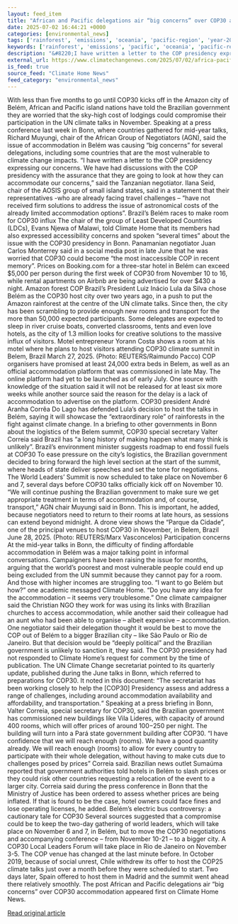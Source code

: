 ```yaml
---
layout: feed_item
title: "African and Pacific delegations air “big concerns” over COP30 accommodation"
date: 2025-07-02 16:44:21 +0000
categories: [environmental_news]
tags: ['rainforest', 'emissions', 'oceania', 'pacific-region', 'year-2025', 'fossil-fuels', 'amazon']
keywords: ['rainforest', 'emissions', 'pacific', 'oceania', 'pacific-region', 'african', 'delegations', 'year-2025']
description: "&#8220;I have written a letter to the COP presidency expressing our concerns"
external_url: https://www.climatechangenews.com/2025/07/02/africa-pacific-climate-summit-concerns-cop30-accommodation-brazil-belem/
is_feed: true
source_feed: "Climate Home News"
feed_category: "environmental_news"
---
```


With less than five months to go until COP30 kicks off in the Amazon city of Belém, African and Pacific island nations have told the Brazilian government they are worried that the sky-high cost of lodgings could compromise their participation in the UN climate talks in November. Speaking at a press conference last week in Bonn, where countries gathered for mid-year talks, Richard Muyungi, chair of the African Group of Negotiators (AGN), said the issue of accommodation in Belém was causing &#8220;big concerns&#8221; for several delegations, including some countries that are the most vulnerable to climate change impacts. &#8220;I have written a letter to the COP presidency expressing our concerns. We have had discussions with the COP presidency with the assurance that they are going to look at how they can accommodate our concerns,&#8221; said the Tanzanian negotiator. Ilana Seid, chair of the AOSIS group of small island states, said in a statement that their representatives -who are already facing travel challenges &#8211; &#8220;have not received firm solutions to address the issue of astronomical costs of the already limited accommodation options&#8221;. Brazil’s Belém races to make room for COP30 influx The chair of the group of Least Developed Countries (LDCs), Evans Njewa of Malawi, told Climate Home that its members had also expressed accessibility concerns and spoken &#8220;several times&#8221; about the issue with the COP30 presidency in Bonn. Panamanian negotiator Juan Carlos Monterrey said in a social media post in late June that he was worried that COP30 could become &#8220;the most inaccessible COP in recent memory&#8221;. Prices on Booking.com for a three-star hotel in Belém can exceed $5,000 per person during the first week of COP30 from November 10 to 16, while rental apartments on Airbnb are being advertised for over $430 a night. Amazon forest COP Brazil&#8217;s President Luiz Inácio Lula da Silva chose Belém as the COP30 host city over two years ago, in a push to put the Amazon rainforest at the centre of the UN climate talks. Since then, the city has been scrambling to provide enough new rooms and transport for the more than 50,000 expected participants. Some delegates are expected to sleep in river cruise boats, converted classrooms, tents and even love hotels, as the city of 1.3 million looks for creative solutions to the massive influx of visitors. Motel entrepreneur Yorann Costa shows a room at his motel where he plans to host visitors attending COP30 climate summit in Belem, Brazil March 27, 2025. (Photo: REUTERS/Raimundo Pacco) COP organisers have promised at least 24,000 extra beds in Belem, as well as an official accommodation platform that was commissioned in late May. The online platform had yet to be launched as of early July. One source with knowledge of the situation said it will not be released for at least six more weeks while another source said the reason for the delay is a lack of accommodation to advertise on the platform. COP30 president André Aranha Corrêa Do Lago has defended Lula&#8217;s decision to host the talks in Belém, saying it will showcase the “extraordinary role” of rainforests in the fight against climate change. In a briefing to other governments in Bonn about the logistics of the Belem summit, COP30 special secretary Valter Correia said Brazil has &#8220;a long history of making happen what many think is unlikely&#8221;. Brazil’s environment minister suggests roadmap to end fossil fuels at COP30 To ease pressure on the city&#8217;s logistics, the Brazilian government decided to bring forward the high level section at the start of the summit, where heads of state deliver speeches and set the tone for negotiations. The World Leaders&#8217; Summit is now scheduled to take place on November 6 and 7, several days before COP30 talks officially kick off on November 10. &#8220;We will continue pushing the Brazilian government to make sure we get appropriate treatment in terms of accommodation and, of course, transport,&#8221; AGN chair Muyungi said in Bonn. This is important, he added, because negotiators need to return to their rooms at late hours, as sessions can extend beyond midnight. A drone view shows the &#8220;Parque da Cidade&#8221;, one of the principal venues to host COP30 in November, in Belem, Brazil June 28, 2025. (Photo: REUTERS/Marx Vasconcelos) Participation concerns At the mid-year talks in Bonn, the difficulty of finding affordable accommodation in Belém was a major talking point in informal conversations. Campaigners have been raising the issue for months, arguing that the world&#8217;s poorest and most vulnerable people could end up being excluded from the UN summit because they cannot pay for a room. And those with higher incomes are struggling too. “I want to go Belém but how?” one academic messaged Climate Home. “Do you have any idea for the accommodation &#8211; it seems very troublesome.” One climate campaigner said the Christian NGO they work for was using its links with Brazilian churches to access accommodation, while another said their colleague had an aunt who had been able to organise &#8211; albeit expensive &#8211; accommodation. One negotiator said their delegation thought it would be best to move the COP out of Belém to a bigger Brazilian city &#8211; like São Paulo or Rio de Janeiro. But that decision would be &#8220;deeply political&#8221; and the Brazilian government is unlikely to sanction it, they said. The COP30 presidency had not responded to Climate Home&#8217;s request for comment by the time of publication. The UN Climate Change secretariat pointed to its quarterly update, published during the June talks in Bonn, which referred to preparations for COP30. It noted in this document: &#8220;The secretariat has been working closely to help the [COP30] Presidency assess and address a range of challenges, including around accommodation availability and affordability, and transportation.“ Speaking at a press briefing in Bonn, Valter Correia, special secretary for COP30, said the Brazilian government has commissioned new buildings like Vila Lideres, with capacity of around 400 rooms, which will offer prices of around $100-$250 per night. The building will turn into a Pará state government building after COP30. “I have confidence that we will reach enough (rooms). We have a good quantity already. We will reach enough (rooms) to allow for every country to participate with their whole delegation, without having to make cuts due to challenges posed by prices” Correia said. Brazilian news outlet Sumaúma reported that government authorities told hotels in Belém to slash prices or they could risk other countries requesting a relocation of the event to a larger city. Correia said during the press conference in Bonn that the Ministry of Justice has been ordered to assess whether prices are being inflated. If that is found to be the case, hotel owners could face fines and lose operating licenses, he added. Belém’s electric bus controversy: a cautionary tale for COP30 Several sources suggested that a compromise could be to keep the two-day gathering of world leaders, which will take place on November 6 and 7, in Belém, but to move the COP30 negotiations and accompanying conference &#8211; from November 10-21 &#8211; to a bigger city. A COP30 Local Leaders Forum will take place in Rio de Janeiro on November 3-5. The COP venue has changed at the last minute before. In October 2019, because of social unrest, Chile withdrew its offer to host the COP25 climate talks just over a month before they were scheduled to start. Two days later, Spain offered to host them in Madrid and the summit went ahead there relatively smoothly. The post African and Pacific delegations air &#8220;big concerns&#8221; over COP30 accommodation appeared first on Climate Home News.

[Read original article](https://www.climatechangenews.com/2025/07/02/africa-pacific-climate-summit-concerns-cop30-accommodation-brazil-belem/)

